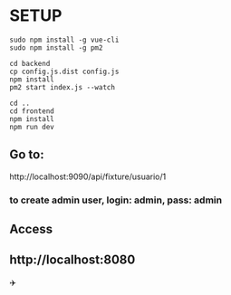 # SETUP
```
sudo npm install -g vue-cli
sudo npm install -g pm2
```
```
cd backend
cp config.js.dist config.js
npm install
pm2 start index.js --watch

cd ..
cd frontend
npm install
npm run dev

```

## Go to:

  http://localhost:9090/api/fixture/usuario/1

### to create admin user, login: admin, pass: admin

## Access
  http://localhost:8080
---

:airplane: 

